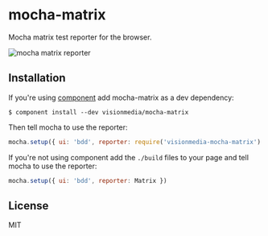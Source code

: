 
# mocha-matrix

  Mocha matrix test reporter for the browser.

  ![mocha matrix reporter](http://i.cloudup.com/PSA0dp2vFi24GEh.png)

## Installation

  If you're using [component](https://github.com/component/component)
  add mocha-matrix as a dev dependency:

```
$ component install --dev visionmedia/mocha-matrix
```

  Then tell mocha to use the reporter:

```js
mocha.setup({ ui: 'bdd', reporter: require('visionmedia-mocha-matrix') })
```

  If you're not using component add the `./build` files to
  your page and tell mocha to use the reporter:

```js
mocha.setup({ ui: 'bdd', reporter: Matrix })
```

## License

  MIT
